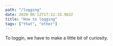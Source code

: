 ```yaml
---
path: "/logging"
date: 2020-06-12T17:12:33.962Z
title: "How to logging"
tags: ["that", "other"]
---
```


To loggin, we have to make a little bit of curiosity.
